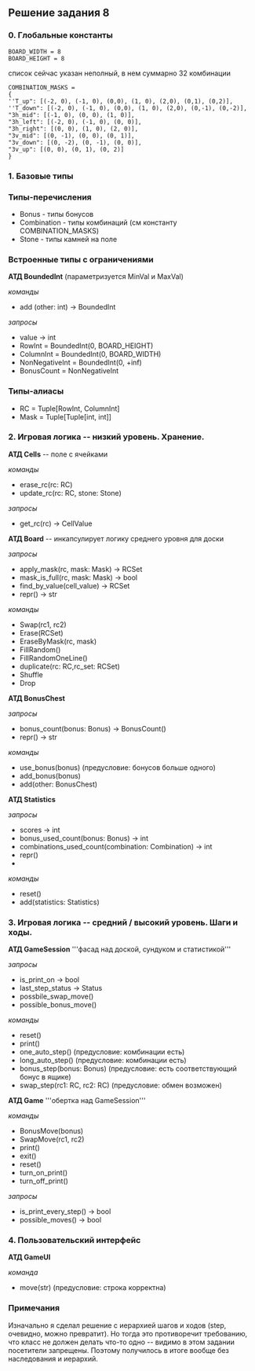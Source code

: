 ## Решение задания 8

### 0. Глобальные константы
```
BOARD_WIDTH = 8
BOARD_HEIGHT = 8
```

список сейчас указан неполный, в нем суммарно 32 комбинации

```
COMBINATION_MASKS = 
{
''T_up": [(-2, 0), (-1, 0), (0,0), (1, 0), (2,0), (0,1), (0,2)],
''T_down": [(-2, 0), (-1, 0), (0,0), (1, 0), (2,0), (0,-1), (0,-2)],
"3h_mid": [(-1, 0), (0, 0), (1, 0)],
"3h_left": [(-2, 0), (-1, 0), (0, 0)],
"3h_right": [(0, 0), (1, 0), (2, 0)],
"3v_mid": [(0, -1), (0, 0), (0, 1)],
"3v_down": [(0, -2), (0, -1), (0, 0)],
"3v_up": [(0, 0), (0, 1), (0, 2)]
}
```
### 1. Базовые типы

### Типы-перечисления
- Bonus - типы бонусов
- Combination - типы комбинаций (см константу COMBINATION_MASKS)
- Stone - типы камней на поле

### Встроенные типы с ограничениями
**АТД BoundedInt** (параметризуется MinVal и MaxVal)

*команды*
- add (other: int) -> BoundedInt
  
*запросы*
- value -> int
- RowInt = BoundedInt(0, BOARD_HEIGHT)
- ColumnInt = BoundedInt(0, BOARD_WIDTH)
- NonNegativeInt = BoundedInt(0, +inf)
- BonusCount = NonNegativeInt

### Типы-алиасы
- RC = Tuple[RowInt, ColumnInt]
- Mask = Tuple[Tuple[int, int]]

### 2. Игровая логика -- низкий уровень. Хранение.

**АТД Cells** -- поле с ячейками

*команды*
- erase_rc(rc: RC)
- update_rc(rc: RC, stone: Stone)

*запросы*
- get_rc(rc) -> CellValue

**АТД Board** -- инкапсулирует логику среднего уровня для доски

*запросы*
- apply_mask(rc, mask: Mask) -> RCSet
- mask_is_full(rc, mask: Mask) -> bool
- find_by_value(cell_value) -> RCSet
- repr() -> str

*команды*
- Swap(rc1, rc2)
- Erase(RCSet)
- EraseByMask(rc, mask)
- FillRandom()
- FillRandomOneLine()
- duplicate(rc: RC,rc_set: RCSet)
- Shuffle
- Drop

**АТД BonusChest**

*запросы*
- bonus_count(bonus: Bonus) -> BonusCount()
- repr() -> str

*команды*
- use_bonus(bonus) (предусловие: бонусов больше одного)
- add_bonus(bonus)
- add(other: BonusChest)

**АТД Statistics**

*запросы*
- scores -> int
- bonus_used_count(bonus: Bonus) -> int
- combinations_used_count(combination: Combination) -> int
- repr()
- 
*команды*
- reset()
- add(statistics: Statistics)

### 3. Игровая логика -- средний / высокий уровень. Шаги и ходы.

**АТД GameSession**
'''фасад над доской, сундуком и статистикой'''

*запросы*
- is_print_on -> bool
- last_step_status -> Status
- possbile_swap_move() 
- possible_bonus_move()

*команды*
- reset()
- print()
- one_auto_step() (предусловие: комбинации есть)
- long_auto_step() (предусловие: комбинации есть)
- bonus_step(bonus: Bonus) (предусловие: есть соответствующий бонус в ящике)
- swap_step(rc1: RC, rc2: RC) (предусловие: обмен возможен)
  
**АТД Game**
'''обертка над GameSession'''

*команды*
- BonusMove(bonus)
- SwapMove(rc1, rc2)
- print()
- exit()
- reset()
- turn_on_print()
- turn_off_print()

*запросы*
- is_print_every_step() -> bool
- possible_moves() -> bool

### 4. Пользовательский интерфейс

**АТД GameUI**

*команда* 
- move(str) (предусловие: строка корректна)

### Примечания
Изначально я сделал решение с иерархией шагов и ходов (step, очевидно, можно превратит). Но тогда это противоречит требованию, что класс не должен делать что-то одно -- видимо в этом задании посетители запрещены. Поэтому получилось в итоге вообще без наследования и иерархий.
